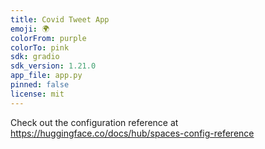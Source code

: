 ```yaml
---
title: Covid Tweet App
emoji: 🌍
colorFrom: purple
colorTo: pink
sdk: gradio
sdk_version: 1.21.0
app_file: app.py
pinned: false
license: mit
---
```


Check out the configuration reference at https://huggingface.co/docs/hub/spaces-config-reference
